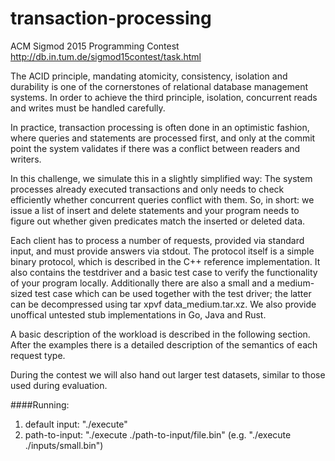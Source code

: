 # transaction-processing
ACM Sigmod 2015 Programming Contest
http://db.in.tum.de/sigmod15contest/task.html

The ACID principle, mandating atomicity, consistency, isolation and durability is one of the cornerstones of relational database management systems. In order to achieve the third principle, isolation, concurrent reads and writes must be handled carefully.

In practice, transaction processing is often done in an optimistic fashion, where queries and statements are processed first, and only at the commit point the system validates if there was a conflict between readers and writers.

In this challenge, we simulate this in a slightly simplified way: The system processes already executed transactions and only needs to check efficiently whether concurrent queries conflict with them. So, in short: we issue a list of insert and delete statements and your program needs to figure out whether given predicates match the inserted or deleted data.

Each client has to process a number of requests, provided via standard input, and must provide answers via stdout. The protocol itself is a simple binary protocol, which is described in the C++ reference implementation. It also contains the testdriver and a basic test case to verify the functionality of your program locally. Additionally there are also a small and a medium-sized test case which can be used together with the test driver; the latter can be decompressed using tar xpvf data_medium.tar.xz. We also provide unoffical untested stub implementations in Go, Java and Rust.

A basic description of the workload is described in the following section. After the examples there is a detailed description of the semantics of each request type.

During the contest we will also hand out larger test datasets, similar to those used during evaluation.

####Running:
1. default input:
  "./execute"
2. path-to-input:
  "./execute ./path-to-input/file.bin"
  (e.g. "./execute ./inputs/small.bin")


